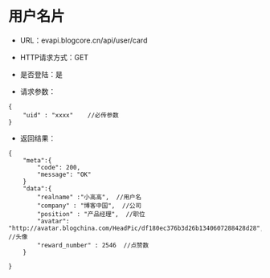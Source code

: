 # 用户名片

- URL：evapi.blogcore.cn/api/user/card

- HTTP请求方式：GET

- 是否登陆：是

- 请求参数：

```
{
    "uid" : "xxxx"    //必传参数
}
```

- 返回结果：

```
{
    "meta":{
        "code": 200,
        "message": "OK"
    }
    "data":{
        "realname" :"小高高",  //用户名
        "company" : "博客中国",  //公司
        "position" : "产品经理",  //职位
        "avatar": "http://avatar.blogchina.com/HeadPic/df180ec376b3d26b1340607288428d28",  //头像
        "reward_number" : 2546  //点赞数
    }
    
}
```